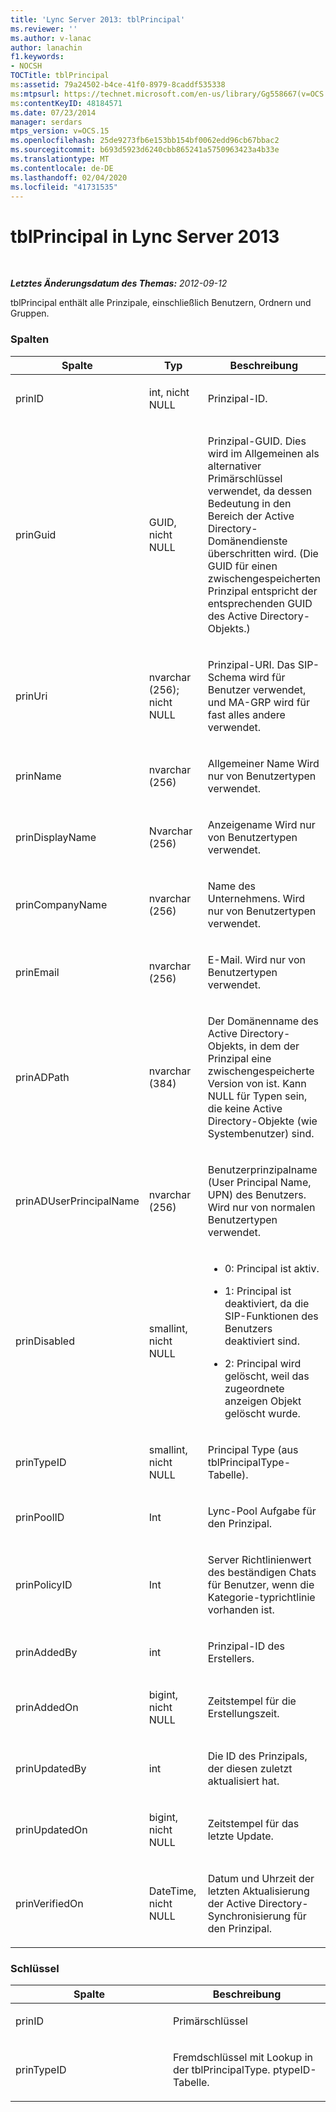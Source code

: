 ```yaml
---
title: 'Lync Server 2013: tblPrincipal'
ms.reviewer: ''
ms.author: v-lanac
author: lanachin
f1.keywords:
- NOCSH
TOCTitle: tblPrincipal
ms:assetid: 79a24502-b4ce-41f0-8979-8caddf535338
ms:mtpsurl: https://technet.microsoft.com/en-us/library/Gg558667(v=OCS.15)
ms:contentKeyID: 48184571
ms.date: 07/23/2014
manager: serdars
mtps_version: v=OCS.15
ms.openlocfilehash: 25de9273fb6e153bb154bf0062edd96cb67bbac2
ms.sourcegitcommit: b693d5923d6240cbb865241a5750963423a4b33e
ms.translationtype: MT
ms.contentlocale: de-DE
ms.lasthandoff: 02/04/2020
ms.locfileid: "41731535"
---
```

<div data-xmlns="http://www.w3.org/1999/xhtml">

<div class="topic" data-xmlns="http://www.w3.org/1999/xhtml" data-msxsl="urn:schemas-microsoft-com:xslt" data-cs="http://msdn.microsoft.com/en-us/">

<div data-asp="http://msdn2.microsoft.com/asp">

# <a name="tblprincipal-in-lync-server-2013"></a>tblPrincipal in Lync Server 2013

</div>

<div id="mainSection">

<div id="mainBody">

<span> </span>

_**Letztes Änderungsdatum des Themas:** 2012-09-12_

tblPrincipal enthält alle Prinzipale, einschließlich Benutzern, Ordnern und Gruppen.

### <a name="columns"></a>Spalten

<table>
<colgroup>
<col style="width: 33%" />
<col style="width: 33%" />
<col style="width: 33%" />
</colgroup>
<thead>
<tr class="header">
<th>Spalte</th>
<th>Typ</th>
<th>Beschreibung</th>
</tr>
</thead>
<tbody>
<tr class="odd">
<td><p>prinID</p></td>
<td><p>int, nicht NULL</p></td>
<td><p>Prinzipal-ID.</p></td>
</tr>
<tr class="even">
<td><p>prinGuid</p></td>
<td><p>GUID, nicht NULL</p></td>
<td><p>Prinzipal-GUID. Dies wird im Allgemeinen als alternativer Primärschlüssel verwendet, da dessen Bedeutung in den Bereich der Active Directory-Domänendienste überschritten wird. (Die GUID für einen zwischengespeicherten Prinzipal entspricht der entsprechenden GUID des Active Directory-Objekts.)</p></td>
</tr>
<tr class="odd">
<td><p>prinUri</p></td>
<td><p>nvarchar (256); nicht NULL</p></td>
<td><p>Prinzipal-URI. Das SIP-Schema wird für Benutzer verwendet, und MA-GRP wird für fast alles andere verwendet.</p></td>
</tr>
<tr class="even">
<td><p>prinName</p></td>
<td><p>nvarchar (256)</p></td>
<td><p>Allgemeiner Name Wird nur von Benutzertypen verwendet.</p></td>
</tr>
<tr class="odd">
<td><p>prinDisplayName</p></td>
<td><p>Nvarchar (256)</p></td>
<td><p>Anzeigename Wird nur von Benutzertypen verwendet.</p></td>
</tr>
<tr class="even">
<td><p>prinCompanyName</p></td>
<td><p>nvarchar (256)</p></td>
<td><p>Name des Unternehmens. Wird nur von Benutzertypen verwendet.</p></td>
</tr>
<tr class="odd">
<td><p>prinEmail</p></td>
<td><p>nvarchar (256)</p></td>
<td><p>E-Mail. Wird nur von Benutzertypen verwendet.</p></td>
</tr>
<tr class="even">
<td><p>prinADPath</p></td>
<td><p>nvarchar (384)</p></td>
<td><p>Der Domänenname des Active Directory-Objekts, in dem der Prinzipal eine zwischengespeicherte Version von ist. Kann NULL für Typen sein, die keine Active Directory-Objekte (wie Systembenutzer) sind.</p></td>
</tr>
<tr class="odd">
<td><p>prinADUserPrincipalName</p></td>
<td><p>nvarchar (256)</p></td>
<td><p>Benutzerprinzipalname (User Principal Name, UPN) des Benutzers. Wird nur von normalen Benutzertypen verwendet.</p></td>
</tr>
<tr class="even">
<td><p>prinDisabled</p></td>
<td><p>smallint, nicht NULL</p></td>
<td><ul>
<li><p>0: Principal ist aktiv.</p></li>
<li><p>1: Principal ist deaktiviert, da die SIP-Funktionen des Benutzers deaktiviert sind.</p></li>
<li><p>2: Principal wird gelöscht, weil das zugeordnete anzeigen Objekt gelöscht wurde.</p></li>
</ul></td>
</tr>
<tr class="odd">
<td><p>prinTypeID</p></td>
<td><p>smallint, nicht NULL</p></td>
<td><p>Principal Type (aus tblPrincipalType-Tabelle).</p></td>
</tr>
<tr class="even">
<td><p>prinPoolID</p></td>
<td><p>Int</p></td>
<td><p>Lync-Pool Aufgabe für den Prinzipal.</p></td>
</tr>
<tr class="odd">
<td><p>prinPolicyID</p></td>
<td><p>Int</p></td>
<td><p>Server Richtlinienwert des beständigen Chats für Benutzer, wenn die Kategorie-typrichtlinie vorhanden ist.</p></td>
</tr>
<tr class="even">
<td><p>prinAddedBy</p></td>
<td><p>int</p></td>
<td><p>Prinzipal-ID des Erstellers.</p></td>
</tr>
<tr class="odd">
<td><p>prinAddedOn</p></td>
<td><p>bigint, nicht NULL</p></td>
<td><p>Zeitstempel für die Erstellungszeit.</p></td>
</tr>
<tr class="even">
<td><p>prinUpdatedBy</p></td>
<td><p>int</p></td>
<td><p>Die ID des Prinzipals, der diesen zuletzt aktualisiert hat.</p></td>
</tr>
<tr class="odd">
<td><p>prinUpdatedOn</p></td>
<td><p>bigint, nicht NULL</p></td>
<td><p>Zeitstempel für das letzte Update.</p></td>
</tr>
<tr class="even">
<td><p>prinVerifiedOn</p></td>
<td><p>DateTime, nicht NULL</p></td>
<td><p>Datum und Uhrzeit der letzten Aktualisierung der Active Directory-Synchronisierung für den Prinzipal.</p></td>
</tr>
</tbody>
</table>


### <a name="keys"></a>Schlüssel

<table>
<colgroup>
<col style="width: 50%" />
<col style="width: 50%" />
</colgroup>
<thead>
<tr class="header">
<th>Spalte</th>
<th>Beschreibung</th>
</tr>
</thead>
<tbody>
<tr class="odd">
<td><p>prinID</p></td>
<td><p>Primärschlüssel</p></td>
</tr>
<tr class="even">
<td><p>prinTypeID</p></td>
<td><p>Fremdschlüssel mit Lookup in der tblPrincipalType. ptypeID-Tabelle.</p></td>
</tr>
</tbody>
</table>


</div>

<span> </span>

</div>

</div>

</div>

